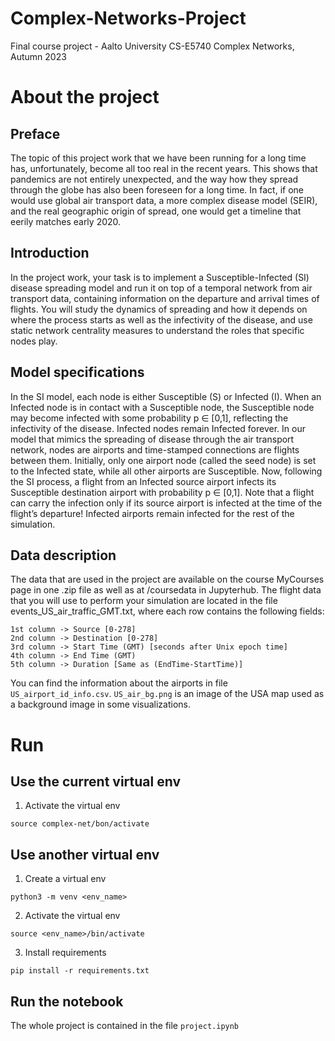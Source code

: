 # Complex-Networks-Project
Final course project - Aalto University CS-E5740 Complex Networks, Autumn 2023

# About the project

## Preface
The topic of this project work that we have been running for a long time has, unfortunately, become all too real in the recent years. This shows that pandemics are not entirely unexpected, and the way how they spread through the globe has also been foreseen for a long time. In fact, if one would use global air transport data, a more complex disease model (SEIR), and the real geographic origin of spread, one would get a timeline that eerily matches early 2020.
## Introduction
In the project work, your task is to implement a Susceptible-Infected (SI) disease spreading model and run it on top of a temporal network from air transport data, containing information on the departure and arrival times of flights. You will study the dynamics of spreading and how it depends on where the process starts as well as the infectivity of the disease, and use static network centrality measures to understand the roles that specific nodes play.
## Model specifications
In the SI model, each node is either Susceptible (S) or Infected (I). When an Infected node is in contact with a Susceptible node, the Susceptible node may become infected with some probability p ∈ [0,1], reflecting the infectivity of the disease. Infected nodes remain Infected forever.
In our model that mimics the spreading of disease through the air transport network, nodes are airports and time-stamped connections are flights between them. Initially, only one airport node (called the seed node) is set to the Infected state, while all other airports are Susceptible. Now, following the SI process, a flight from an Infected source airport infects its Susceptible destination airport with probability p ∈ [0,1]. Note that a flight can carry the infection only if its source airport is infected at the time of the flight’s departure! Infected airports remain infected for the rest of the simulation.
## Data description
The data that are used in the project are available on the course MyCourses page in one .zip file as well as at /coursedata in Jupyterhub. The flight data that you will use to perform your simulation are located in the file events_US_air_traffic_GMT.txt, where each row contains the following fields:

    1st column -> Source [0-278]
    2nd column -> Destination [0-278]
    3rd column -> Start Time (GMT) [seconds after Unix epoch time]
    4th column -> End Time (GMT)
    5th column -> Duration [Same as (EndTime-StartTime)]

You can find the information about the airports in file `US_airport_id_info.csv`. `US_air_bg.png` is an image of the USA map used as a background image in some visualizations.

# Run 
## Use the current virtual env
1. Activate the virtual env
```
source complex-net/bon/activate
```

## Use another virtual env
1. Create a virtual env
```
python3 -m venv <env_name>
```
2. Activate the virtual env
``` 
source <env_name>/bin/activate
```
3. Install requirements 
```
pip install -r requirements.txt
```

## Run the notebook
The whole project is contained in the file `project.ipynb`